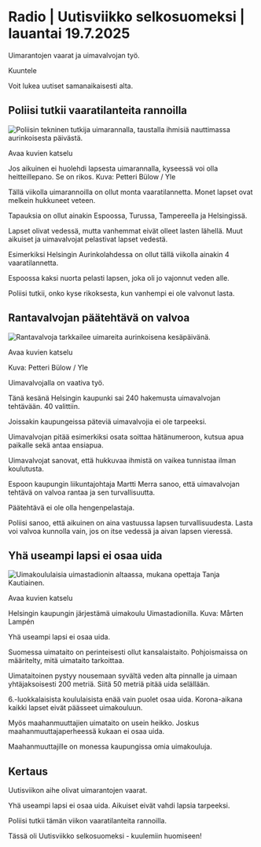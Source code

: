 # Radio | Uutisviikko selkosuomeksi | lauantai 19.7.2025

Uimarantojen vaarat ja uimavalvojan työ.

Kuuntele

Voit lukea uutiset samanaikaisesti alta.

## Poliisi tutkii vaaratilanteita rannoilla

![Poliisin tekninen tutkija uimarannalla, taustalla ihmisiä nauttimassa aurinkoisesta päivästä.](https://images.cdn.yle.fi/image/upload/c_crop,h_3240,w_5761,x_15,y_21/ar_1.7777777777777777,c_fill,g_faces,h_431,w_767/dpr_1.0/q_auto:eco/f_auto/fl_lossy/v1752671421/39-14944796877a2b68f3bb)

Avaa kuvien katselu

Jos aikuinen ei huolehdi lapsesta uimarannalla, kyseessä voi olla heitteillepano. Se on rikos. Kuva: Petteri Bülow / Yle

Tällä viikolla uimarannoilla on ollut monta vaaratilannetta. Monet lapset ovat melkein hukkuneet veteen.

Tapauksia on ollut ainakin Espoossa, Turussa, Tampereella ja Helsingissä.

Lapset olivat vedessä, mutta vanhemmat eivät olleet lasten lähellä. Muut aikuiset ja uimavalvojat pelastivat lapset vedestä.

Esimerkiksi Helsingin Aurinkolahdessa on ollut tällä viikolla ainakin 4 vaaratilannetta.

Espoossa kaksi nuorta pelasti lapsen, joka oli jo vajonnut veden alle.

Poliisi tutkii, onko kyse rikoksesta, kun vanhempi ei ole valvonut lasta.

## Rantavalvojan päätehtävä on valvoa

![Rantavalvoja tarkkailee uimareita aurinkoisena kesäpäivänä.](https://images.cdn.yle.fi/image/upload/c_crop,h_3130,w_5566,x_0,y_1/ar_1.7777777777777777,c_fill,g_faces,h_431,w_767/dpr_1.0/q_auto:eco/f_auto/fl_lossy/v1752671401/39-14944756877a2b30d9a9)

Avaa kuvien katselu

Kuva: Petteri Bülow / Yle

Uimavalvojalla on vaativa työ.

Tänä kesänä Helsingin kaupunki sai 240 hakemusta uimavalvojan tehtävään. 40 valittiin.

Joissakin kaupungeissa päteviä uimavalvojia ei ole tarpeeksi.

Uimavalvojan pitää esimerkiksi osata soittaa hätänumeroon, kutsua apua paikalle sekä antaa ensiapua.

Uimavalvojat sanovat, että hukkuvaa ihmistä on vaikea tunnistaa ilman koulutusta.

Espoon kaupungin liikuntajohtaja Martti Merra sanoo, että uimavalvojan tehtävä on valvoa rantaa ja sen turvallisuutta.

Päätehtävä ei ole olla hengenpelastaja.

Poliisi sanoo, että aikuinen on aina vastuussa lapsen turvallisuudesta. Lasta voi valvoa kunnolla vain, jos on itse vedessä ja aivan lapsen vieressä.

## Yhä useampi lapsi ei osaa uida

![Uimakoululaisia uimastadionin altaassa, mukana opettaja Tanja Kautiainen.](https://images.cdn.yle.fi/image/upload/c_crop,h_3078,w_5472,x_0,y_12/ar_1.7777777777777777,c_fill,g_faces,h_431,w_767/dpr_1.0/q_auto:eco/f_auto/fl_lossy/v1654860315/39-96830862a323cd21a1c)

Avaa kuvien katselu

Helsingin kaupungin järjestämä uimakoulu Uimastadionilla.  Kuva: Mårten Lampén

Yhä useampi lapsi ei osaa uida.

Suomessa uimataito on perinteisesti ollut kansalaistaito. Pohjoismaissa on määritelty, mitä uimataito tarkoittaa.

Uimataitoinen pystyy nousemaan syvältä veden alta pinnalle ja uimaan yhtäjaksoisesti 200 metriä. Siitä 50 metriä pitää uida selällään.

6.-luokkalaisista koululaisista enää vain puolet osaa uida. Korona-aikana kaikki lapset eivät päässeet uimakouluun.

Myös maahanmuuttajien uimataito on usein heikko. Joskus maahanmuuttajaperheessä kukaan ei osaa uida.

Maahanmuuttajille on monessa kaupungissa omia uimakouluja.

## Kertaus

Uutisviikon aihe olivat uimarantojen vaarat.

Yhä useampi lapsi ei osaa uida. Aikuiset eivät vahdi lapsia tarpeeksi.

Poliisi tutkii tämän viikon vaaratilanteita rannoilla.

Tässä oli Uutisviikko selkosuomeksi - kuulemiin huomiseen!
